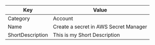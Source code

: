 | Key          | Value                   |
|--------------|-------------------------|
| Category     | Account                 |
| Name         | Create a secret in AWS Secret Manager |
| ShortDescription | This is my Short Description |
